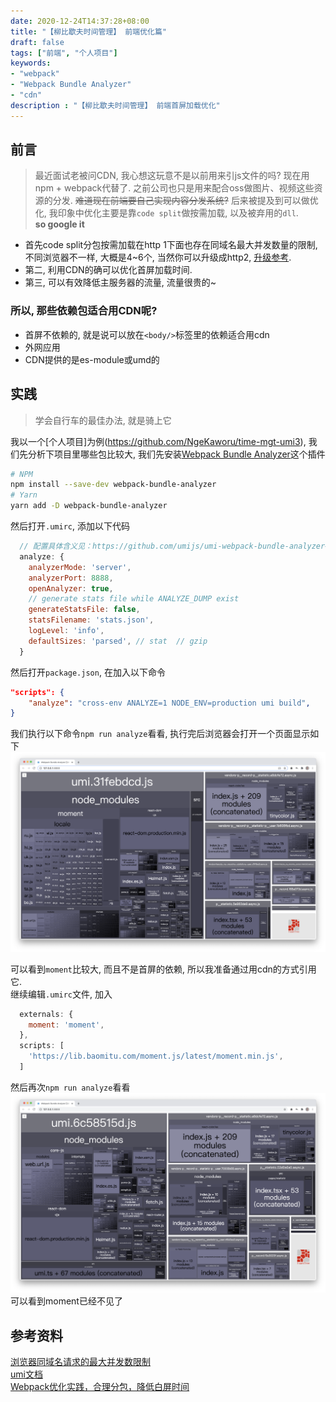 ```yaml
---
date: 2020-12-24T14:37:28+08:00
title: "【柳比歇夫时间管理】 前端优化篇"
draft: false
tags: ["前端", "个人项目"]
keywords:
- "webpack"
- "Webpack Bundle Analyzer"
- "cdn"
description : "【柳比歇夫时间管理】 前端首屏加载优化"
---
```


## 前言
> 最近面试老被问CDN, 我心想这玩意不是以前用来引js文件的吗? 现在用npm + webpack代替了. 之前公司也只是用来配合oss做图片、视频这些资源的分发. ~~难道现在前端要自己实现内容分发系统?~~ 后来被提及到可以做优化, 我印象中优化主要是靠`code split`做按需加载, 以及被弃用的`dll`.  
> **so google it**

<!--more-->

- 首先code split分包按需加载在http 1下面也存在同域名最大并发数量的限制, 不同浏览器不一样, 大概是4~6个, 当然你可以升级成http2, [升级参考](https://furan.xyz/post/env/nginx-http2/).
- 第二, 利用CDN的确可以优化首屏加载时间.
- 第三, 可以有效降低主服务器的流量, 流量很贵的~

### 所以, 那些依赖包适合用CDN呢?
- 首屏不依赖的, 就是说可以放在`<body/>`标签里的依赖适合用cdn 
- 外网应用
- CDN提供的是es-module或umd的

## 实践
> 学会自行车的最佳办法, 就是骑上它  

我以一个[个人项目]为例(https://github.com/NgeKaworu/time-mgt-umi3),
我们先分析下项目里哪些包比较大, 我们先安装[Webpack Bundle Analyzer](https://github.com/webpack-contrib/webpack-bundle-analyzer)这个插件

```bash
# NPM
npm install --save-dev webpack-bundle-analyzer
# Yarn
yarn add -D webpack-bundle-analyzer

```

然后打开`.umirc`, 添加以下代码
```js
  // 配置具体含义见：https://github.com/umijs/umi-webpack-bundle-analyzer#options-for-plugin
  analyze: {
    analyzerMode: 'server',
    analyzerPort: 8888,
    openAnalyzer: true,
    // generate stats file while ANALYZE_DUMP exist
    generateStatsFile: false,
    statsFilename: 'stats.json',
    logLevel: 'info',
    defaultSizes: 'parsed', // stat  // gzip
  }
```

然后打开`package.json`, 在加入以下命令
```json
"scripts": {
    "analyze": "cross-env ANALYZE=1 NODE_ENV=production umi build",
}
```

我们执行以下命令`npm run analyze`看看, 执行完后浏览器会打开一个页面显示如下
![优化前](./before.png)

可以看到`moment`比较大, 而且不是首屏的依赖, 所以我准备通过用cdn的方式引用它.  
继续编辑`.umirc`文件, 加入
```js
  externals: {
    moment: 'moment',
  },
  scripts: [
    'https://lib.baomitu.com/moment.js/latest/moment.min.js',
  ]
```
然后再次`npm run analyze`看看
![优化后](./after.png)
可以看到moment已经不见了




## 参考资料
[浏览器同域名请求的最大并发数限制](https://cloud.tencent.com/developer/article/1683127)  
[umi文档](https://umijs.org/zh-CN/config)  
[Webpack优化实践，合理分包，降低白屏时间](https://juejin.cn/post/6844904064250019854#heading-0)  